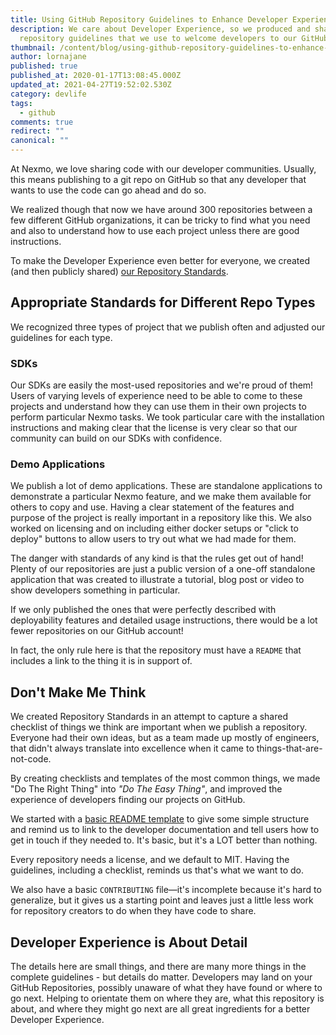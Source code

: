 ```yaml
---
title: Using GitHub Repository Guidelines to Enhance Developer Experience
description: We care about Developer Experience, so we produced and shared the
  repository guidelines that we use to welcome developers to our GitHub repos.
thumbnail: /content/blog/using-github-repository-guidelines-to-enhance-developer-experience-dr/using-github-repository-guidelines-to-enhance-developer-experience.png
author: lornajane
published: true
published_at: 2020-01-17T13:08:45.000Z
updated_at: 2021-04-27T19:52:02.530Z
category: devlife
tags:
  - github
comments: true
redirect: ""
canonical: ""
---
```

At Nexmo, we love sharing code with our developer communities. Usually, this means publishing to a git repo on GitHub so that any developer that wants to use the code can go ahead and do so.

We realized though that now we have around 300 repositories between a few different GitHub organizations, it can be tricky to find what you need and also to understand how to use each project unless there are good instructions.

To make the Developer Experience even better for everyone, we created (and then publicly shared) [our Repository Standards](https://github.com/Nexmo/repo-standards).

## Appropriate Standards for Different Repo Types

We recognized three types of project that we publish often and adjusted our guidelines for each type.

### SDKs

Our SDKs are easily the most-used repositories and we're proud of them! Users of varying levels of experience need to be able to come to these projects and understand how they can use them in their own projects to perform particular Nexmo tasks. We took particular care with the installation instructions and making clear that the license is very clear so that our community can build on our SDKs with confidence.

### Demo Applications

We publish a lot of demo applications. These are standalone applications to demonstrate a particular Nexmo feature, and we make them available for others to copy and use. Having a clear statement of the features and purpose of the project is really important in a repository like this. We also worked on licensing and on including either docker setups or "click to deploy" buttons to allow users to try out what we had made for them.

The danger with standards of any kind is that the rules get out of hand! Plenty of our repositories are just a public version of a one-off standalone application that was created to illustrate a tutorial, blog post or video to show developers something in particular.

If we only published the ones that were perfectly described with deployability features and detailed usage instructions, there would be a lot fewer repositories on our GitHub account!

In fact, the only rule here is that the repository must have a `README` that includes a link to the thing it is in support of.

## Don't Make Me Think

We created Repository Standards in an attempt to capture a shared checklist of things we think are important when we publish a repository. Everyone had their own ideas, but as a team made up mostly of engineers, that didn't always translate into excellence when it came to things-that-are-not-code.

By creating checklists and templates of the most common things, we made "Do The Right Thing" into _"Do The Easy Thing"_, and improved the experience of developers finding our projects on GitHub.

We started with a [basic README template](https://github.com/Nexmo/repo-standards/blob/master/basic-readme-template.md) to give some simple structure and remind us to link to the developer documentation and tell users how to get in touch if they needed to. It's basic, but it's a LOT better than nothing.

Every repository needs a license, and we default to MIT. Having the guidelines, including a checklist, reminds us that's what we want to do.

We also have a basic `CONTRIBUTING` file—it's incomplete because it's hard to generalize, but it gives us a starting point and leaves just a little less work for repository creators to do when they have code to share.

## Developer Experience is About Detail

The details here are small things, and there are many more things in the complete guidelines - but details do matter. Developers may land on your GitHub Repositories, possibly unaware of what they have found or where to go next.
 Helping to orientate them on where they are, what this repository is about, and where they might go next are all great ingredients for a better Developer Experience.